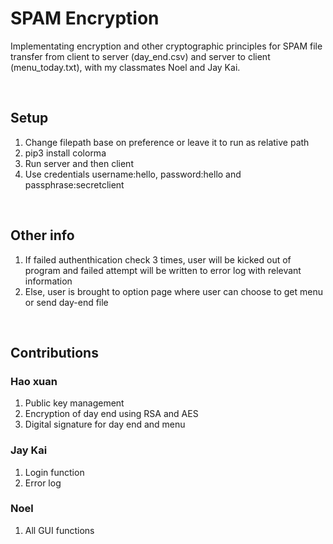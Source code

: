# SPAM Encryption
Implementating encryption and other cryptographic principles for SPAM file transfer from client to server (day_end.csv) and server to client (menu_today.txt), with my classmates Noel and Jay Kai.

<br />

## Setup
1. Change filepath base on preference or leave it to run as relative path
2. pip3 install colorma 
3. Run server and then client
4. Use credentials username:hello, password:hello and passphrase:secretclient 

<br />

## Other info
1. If failed authenthication check 3 times, user will be kicked out of program and failed attempt will be written to error log with relevant information
2. Else, user is brought to option page where user can choose to get menu or send day-end file

<br />

## Contributions
### Hao xuan
1. Public key management 
2. Encryption of day end using RSA and AES
3. Digital signature for day end and menu

### Jay Kai
1. Login function
2. Error log

### Noel
1. All GUI functions
